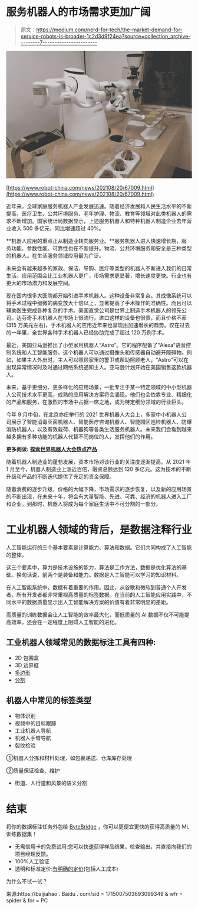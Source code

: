 # 服务机器人的市场需求更加广阔

> 原文：<https://medium.com/nerd-for-tech/the-market-demand-for-service-robots-is-broader-1c2d3d9f24ea?source=collection_archive---------7----------------------->

![](img/274bbbbce21eb724a4f96571f857c972.png)

[https://www.robot-china.com/news/202108/20/67009.html](https://www.robot-china.com/news/202108/20/67009.html)

近年来，全球家庭服务机器人产业发展迅速。随着经济发展和人民生活水平的不断提高，医疗卫生、公共环境服务、老年护理、物流、教育等领域对此类机器人的需求不断增加。国家统计局数据显示，上述服务机器人和特种机器人制造企业去年营业收入 500 多亿元，同比增速超过 40%。

**机器人应用的重点正从制造业转向服务业。**服务机器人进入快速增长期，服务功能、参数性能、可靠性也在不断提升。物流、公共环境服务和安全是三种类型的机器人。在生活服务领域应用最为广泛。

未来会有越来越多的家政、保洁、导购、医疗等类型的机器人不断进入我们的日常生活。应用范围会比工业机器人更广，市场需求更显著，增长速度更快。行业也有更大的市场潜力和发展空间。

现在国内很多大医院都开始引进手术机器人。这种设备非常复杂。其成像系统可以将手术过程中细微的病变放大十倍以上，显著提高了手术操作的准确性。而且可以辅助医生完成各种复杂的手术。美国直觉公司是世界上制造手术机器人的领先公司。达芬奇手术机器人在市场上很流行。进口这样的设备也很贵，而且价格不菲(315 万美元左右)，手术机器人的应用近年来也呈现出加速增长的趋势。仅在过去的一年里，全世界各种手术机器人已经协助完成了超过 120 万例手术。

最近，美国亚马逊推出了小型家用机器人“Astro”。它的程序配备了“Alexa”语音控制系统和人工智能服务。这个机器人可以通过摄像头和传感器自动避开障碍物。例如，如果主人外出时，主人可以照顾家里的警卫或帮助照顾老人，“Astro”可以在出现异常情况时及时通过网络系统通知主人。亚马逊计划开始在美国销售这款机器人。

未来，基于更细分、更多样化的应用场景，一批专注于某一特定领域的中小型机器人公司技术水平更高，成熟的应用解决方案将会涌现。他们也会依靠专业、精细化的产品和服务，在激烈的市场中占据一席之地，成为特定细分领域的行业巨头。

今年 9 月中旬，在北京亦庄举行的 2021 世界机器人大会上，多家中小机器人公司展示了智能消毒灭菌机器人、智能医疗咨询机器人、智能园区巡检机器人、防爆消防机器人，以及有效载荷、机器狗等各类生活服务机器人。未来我们会看到越来越多拥有多种功能的机器人代替不同岗位的人，发挥他们的作用。

**更多阅读:** [**探索世界机器人大会热点产品**](https://tinyurl.com/uh3aperk)

随着机器人制造业的蓬勃发展，资本市场对该行业的关注度逐渐提高。从 2021 年 1 月至今，机器人制造业上涨近百倍，融资总额达到 120 多亿元。这为技术的不断升级和产品的不断迭代提供了充足的资金保障。

随着消费的逐步升级，价格的大幅下降，市场需求的逐步恢复，以及新的应用场景的不断出现，在未来十年，将会有大量智能、先进、可靠、经济的机器人进入工厂和企业。到那时，机器人将成为每个家庭生活中不可分割的一部分。

# 工业机器人领域的背后，是数据注释行业

人工智能运行的三个基本要素是计算能力、算法和数据。它们共同构成了人工智能的整体。

这三个要素中，算力是技术设施的能力，算法是工作方法，数据是优化算法的基础。换句话说，前两个是装备和能力。数据是人工智能可以学习的知识材料。

在人工智能系统中，数据有着重要的作用。因此，从谷歌和微软到普通个人开发者，所有开发者都非常重视高质量的标签数据。在当前的人工智能应用实践中，不同水平的数据质量显示出人工智能解决方案的价值有着非常明显的差距。

高质量的训练数据会让人工智能的效率最大化，而低质量的 AI 数据不仅不可能提高效率，还会在一定程度上阻碍人工智能的进化。

## **工业机器人领域常见的数据标注工具有四种:**

*   2D 包围盒
*   3D 边界框
*   [多边形](https://tinyurl.com/u7u4me)
*   [分割](https://tinyurl.com/zt33b3ve)

## 机器人中常见的标签类型

*   物体识别
*   视频中的目标跟踪
*   工业机器人导航
*   机器人手臂导航
*   裂纹检验

①机器人分拣和材料处理，如包裹递送、仓库库存处理

②质量保证检查、维护

*   街道、人行道和风景的语义分割

# 结束

将你的数据标注任务外包给 [ByteBridge](https://tinyurl.com/yckme6w7) ，你可以更便宜更快的获得高质量的 ML 训练数据集！

*   无需信用卡的免费试用:您可以快速获得样品结果，检查输出，并直接向我们的项目经理反馈。
*   100%人工验证
*   透明和标准定价:[有明确的定价](https://www.bytebridge.io/#/?module=price)(包括人工成本)

为什么不试一试？

来源:https://baijiahao . Baidu . com/sid = 1715007503693099349 & wfr = spider & for = PC